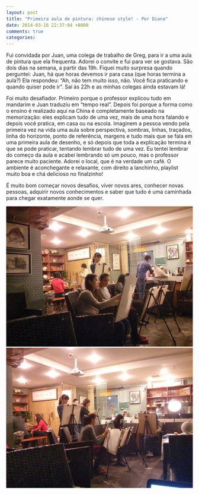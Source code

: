 ```yaml
---
layout: post
title: "Primeira aula de pintura: chinese style! - Por Diana"
date: 2014-03-16 22:37:04 +0800
comments: true
categories: 
---
```

Fui convidada por Juan, uma colega de trabalho de Greg, para ir a uma aula de pintura que ela frequenta. Adorei o convite e fui para ver se gostava. São dois dias na semana, a partir das 19h. Fiquei muito surpresa quando perguntei: Juan, há que horas devemos ir para casa (que horas termina a aula?) Ela respondeu: “Ah, não tem muito isso, não. Você fica praticando e quando quiser pode ir”. Saí às 22h e as minhas colegas ainda estavam lá!

Foi muito desafiador. Primeiro porque o professor explicou tudo em mandarim e Juan traduziu em “tempo real”. Depois foi porque a forma como o ensino é realizado aqui na China é completamente baseado na memorização: eles explicam tudo de uma vez, mais de uma hora falando e depois você pratica, em casa ou na escola. Imaginem a pessoa vendo pela primeira vez na vida uma aula sobre perspectiva, sombras, linhas, traçados, linha do horizonte, ponto de referência, margens e tudo mais que se fala em uma primeira aula de desenho, e só depois que toda a explicação termina é que se pode praticar, tentando lembrar tudo de uma vez. Eu tentei lembrar do começo da aula e acabei lembrando só um pouco, mas o professor parece muito paciente. Adorei o local, que é na verdade um café. O ambiente é aconchegante e relaxante, com direito a lanchinho, playlist muito boa e chá delicioso no finalzinho!

É muito bom começar novos desafios, viver novos ares, conhecer novas pessoas, adquirir novos conhecimentos e saber que tudo é uma caminhada para chegar exatamente aonde se quer.

![Fazendo arte](/images/pintura/pintura1.jpg)
![Fazendo arte](/images/pintura/pintura2.jpg)
